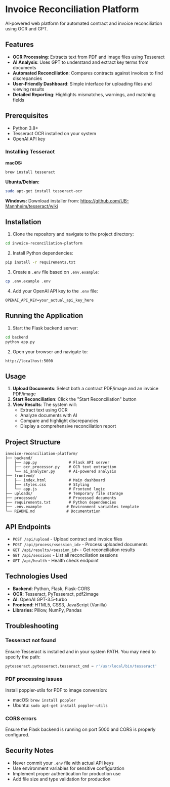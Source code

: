 # Invoice Reconciliation Platform

AI-powered web platform for automated contract and invoice reconciliation using OCR and GPT.

## Features

- **OCR Processing**: Extracts text from PDF and image files using Tesseract
- **AI Analysis**: Uses GPT to understand and extract key terms from documents
- **Automated Reconciliation**: Compares contracts against invoices to find discrepancies
- **User-Friendly Dashboard**: Simple interface for uploading files and viewing results
- **Detailed Reporting**: Highlights mismatches, warnings, and matching fields

## Prerequisites

- Python 3.8+
- Tesseract OCR installed on your system
- OpenAI API key

### Installing Tesseract

**macOS:**
```bash
brew install tesseract
```

**Ubuntu/Debian:**
```bash
sudo apt-get install tesseract-ocr
```

**Windows:**
Download installer from: https://github.com/UB-Mannheim/tesseract/wiki

## Installation

1. Clone the repository and navigate to the project directory:
```bash
cd invoice-reconciliation-platform
```

2. Install Python dependencies:
```bash
pip install -r requirements.txt
```

3. Create a `.env` file based on `.env.example`:
```bash
cp .env.example .env
```

4. Add your OpenAI API key to the `.env` file:
```
OPENAI_API_KEY=your_actual_api_key_here
```

## Running the Application

1. Start the Flask backend server:
```bash
cd backend
python app.py
```

2. Open your browser and navigate to:
```
http://localhost:5000
```

## Usage

1. **Upload Documents**: Select both a contract PDF/image and an invoice PDF/image
2. **Start Reconciliation**: Click the "Start Reconciliation" button
3. **View Results**: The system will:
   - Extract text using OCR
   - Analyze documents with AI
   - Compare and highlight discrepancies
   - Display a comprehensive reconciliation report

## Project Structure

```
invoice-reconciliation-platform/
├── backend/
│   ├── app.py              # Flask API server
│   ├── ocr_processor.py    # OCR text extraction
│   └── ai_analyzer.py      # AI-powered analysis
├── frontend/
│   ├── index.html          # Main dashboard
│   ├── styles.css          # Styling
│   └── app.js              # Frontend logic
├── uploads/                # Temporary file storage
├── processed/              # Processed documents
├── requirements.txt        # Python dependencies
├── .env.example           # Environment variables template
└── README.md              # Documentation
```

## API Endpoints

- `POST /api/upload` - Upload contract and invoice files
- `POST /api/process/<session_id>` - Process uploaded documents
- `GET /api/results/<session_id>` - Get reconciliation results
- `GET /api/sessions` - List all reconciliation sessions
- `GET /api/health` - Health check endpoint

## Technologies Used

- **Backend**: Python, Flask, Flask-CORS
- **OCR**: Tesseract, PyTesseract, pdf2image
- **AI**: OpenAI GPT-3.5-turbo
- **Frontend**: HTML5, CSS3, JavaScript (Vanilla)
- **Libraries**: Pillow, NumPy, Pandas

## Troubleshooting

### Tesseract not found
Ensure Tesseract is installed and in your system PATH. You may need to specify the path:
```python
pytesseract.pytesseract.tesseract_cmd = r'/usr/local/bin/tesseract'
```

### PDF processing issues
Install poppler-utils for PDF to image conversion:
- macOS: `brew install poppler`
- Ubuntu: `sudo apt-get install poppler-utils`

### CORS errors
Ensure the Flask backend is running on port 5000 and CORS is properly configured.

## Security Notes

- Never commit your `.env` file with actual API keys
- Use environment variables for sensitive configuration
- Implement proper authentication for production use
- Add file size and type validation for production
